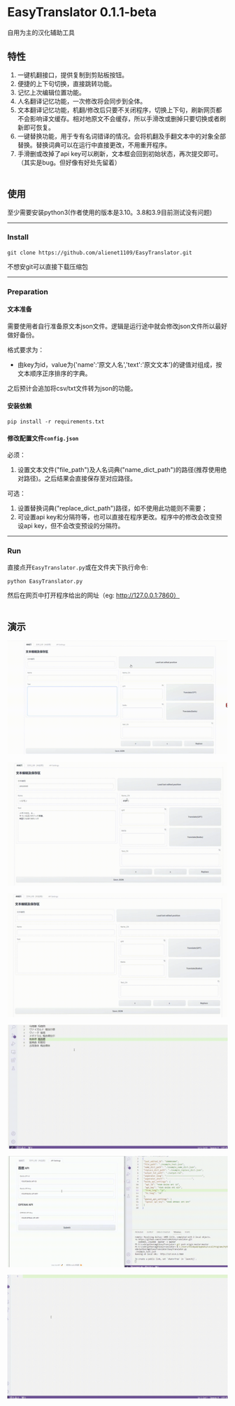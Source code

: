 # EasyTranslator 0.1.1-beta
自用为主的汉化辅助工具
## 特性
1. 一键机翻接口，提供复制到剪贴板按钮。
2. 便捷的上下句切换，直接跳转功能。 
3. 记忆上次编辑位置功能。 
4. 人名翻译记忆功能，一次修改将会同步到全体。
5. 文本翻译记忆功能，机翻/修改后只要不关闭程序，切换上下句，刷新网页都不会影响译文缓存。相对地原文不会缓存，所以手滑改或删掉只要切换或者刷新即可恢复。
6. 一键替换功能，用于专有名词错译的情况。会将机翻及手翻文本中的对象全部替换。替换词典可以在运行中直接更改，不用重开程序。
7. 手滑删或改掉了api key可以刷新，文本框会回到初始状态，再次提交即可。（其实是bug。但好像有好处先留着）
<br><br>

## 使用
至少需要安装python3(作者使用的版本是3.10。3.8和3.9目前测试没有问题)
***
### Install
```
git clone https://github.com/alienet1109/EasyTranslator.git
```
不想安git可以直接下载压缩包
***
### Preparation
#### 文本准备
需要使用者自行准备原文本json文件。逻辑是运行途中就会修改json文件所以最好做好备份。

格式要求为：
* 由key为id，value为{'name':'原文人名','text':'原文文本'}的键值对组成，按文本顺序正序排序的字典。

之后预计会追加将csv/txt文件转为json的功能。
#### 安装依赖
```
pip install -r requirements.txt
```
#### 修改配置文件`config.json`
必须：
1. 设置文本文件("file_path")及人名词典("name_dict_path")的路径(推荐使用绝对路径)。之后结果会直接保存至对应路径。

可选：
1. 设置替换词典("replace_dict_path")路径，如不使用此功能则不需要；
2. 可设置api key和分隔符等，也可以直接在程序更改。程序中的修改会改变预设api key，但不会改变预设的分隔符。
***
### Run
直接点开`EasyTranslator.py`或在文件夹下执行命令:
```
python EasyTranslator.py
```
然后在网页中打开程序给出的网址（eg: http://127.0.0.1:7860）
<br><br>

## 演示

![image](https://github.com/alienet1109/EasyTranslator/blob/master/assets/id%20search.gif)

![image](https://github.com/alienet1109/EasyTranslator/blob/master/assets/name.gif)

![image](https://github.com/alienet1109/EasyTranslator/blob/master/assets/last%26next%20text.gif)

![image](https://github.com/alienet1109/EasyTranslator/blob/master/assets/replace.gif)

![image](https://github.com/alienet1109/EasyTranslator/blob/master/assets/api%20key%20setting.gif)

![image](https://github.com/alienet1109/EasyTranslator/blob/master/assets/derive%20text.gif)
